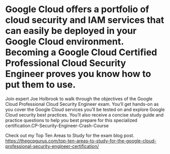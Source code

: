 # Google Cloud offers a portfolio of cloud security and IAM services that can easily be deployed in your Google Cloud environment. Becoming a Google Cloud Certified Professional Cloud Security Engineer proves you know how to put them to use.

Join expert Joe Holbrook to walk through the objectives of the Google Cloud Professional Cloud Security Engineer exam. You’ll get hands-on as you cover the Google Cloud services you’ll be tested on and explore Google Cloud security best practices. You’ll also receive a concise study guide and practice questions to help you best prepare for this specialized certification.CP-Security-Engineer-Crash-Course


Check out my Top Ten Areas to Study for the exam blog post.  https://thegcpgurus.com/top-ten-areas-to-study-for-the-google-cloud-professional-security-engineer-certification/ 
